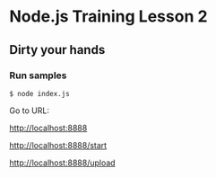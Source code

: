 # Node.js Training Lesson 2

## Dirty your hands

### Run samples

    $ node index.js

Go to URL:

[http://localhost:8888](http://localhost:8888)

[http://localhost:8888/start](http://localhost:8888/start)

[http://localhost:8888/upload](http://localhost:8888/upload)
